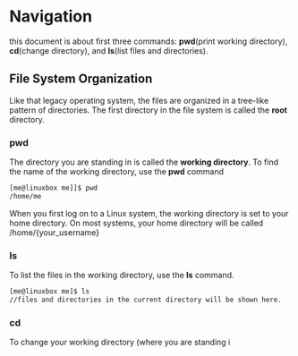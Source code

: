 # Navigation
this document is about first three commands: **pwd**(print working directory), **cd**(change directory), and **ls**(list files and directories).

## File System Organization
Like that legacy operating system, the files are organized in a tree-like pattern of directories. The first directory in the file system is called the **root** directory.

### pwd
The directory you are standing in is called the **working directory**. To find the name of the working directory, use the **pwd** command
```bash
[me@linuxbox me]]$ pwd
/home/me
```
When you first log on to a Linux system, the working directory is set to your home directory. On most systems, your home directory will be called /home/{your_username}

### ls
To list the files in the working directory, use the **ls** command.
```bash
[me@linuxbox me]$ ls
//files and directories in the current directory will be shown here.
```

### cd
To change your working directory (where you are standing i
<!--stackedit_data:
eyJoaXN0b3J5IjpbLTE5OTAzNjc5NDBdfQ==
-->